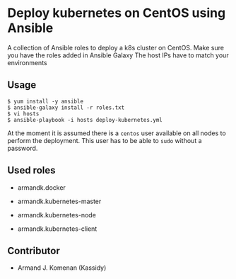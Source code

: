Deploy kubernetes on CentOS using Ansible
==========================================================

A collection of Ansible roles to deploy a k8s cluster on CentOS.
Make sure you have the roles added in Ansible Galaxy
The host IPs have to match your environments


Usage
-----

```
$ yum install -y ansible
$ ansible-galaxy install -r roles.txt
$ vi hosts
$ ansible-playbook -i hosts deploy-kubernetes.yml
```

At the moment it is assumed there is a `centos` user available on all nodes to
perform the deployment. This user has to be able to `sudo` without a password.



Used roles
----------

  * armandk.docker  
   
  * armandk.kubernetes-master  
   
  * armandk.kubernetes-node  
    
  * armandk.kubernetes-client  
    

Contributor
------------

  * Armand J. Komenan (Kassidy)


